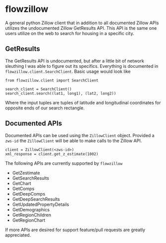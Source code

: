 # flowzillow
A general python Zillow client that in addition to all documented Zillow APIs utilizes 
the undocumented Zillow GetResults API. This API is the same one users utilize on the
web to search for housing in a specific city.

## GetResults
The GetResults API is undocumented, but after a little bit of network sleuthing I was able
to figure out its specifics. Everything is documented in `flowzillow.client.SearchClient`.
Basic usage would look like
    
    from flowzillow.client import SearchClient

    search_client = SearchClient()
    search_client.search((lat1, long1), (lat2, long2))

Where the input tuples are tuples of latitude and longitudinal coordinates for opposite
ends of our search rectangle.

## Documented APIs
Documented APIs can be used using the `ZillowClient` object. Provided a `zws-id` the 
`ZillowClient` will be able to make calls to the Zillow API.

    client = ZillowClient(<zws-id>)
    xml_response = client.get_z_estimate(1002)

The following APIs are currently supported by `flowzillow`

 * GetZestimate
 * GetSearchResults
 * GetChart
 * GetComps
 * GetDeepComps
 * GetDeepSearchResults
 * GetUpdatedPropertyDetails
 * GetDemographics
 * GetRegionChildren
 * GetRegionChart

If more APIs are desired for support feature/pull requests are greatly appreciated.
